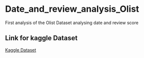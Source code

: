 # Date_and_review_analysis_Olist
First analysis of the Olist Dataset analysing date and review score

## Link for kaggle Dataset

[Kaggle Dataset](https://www.kaggle.com/datasets/olistbr/brazilian-ecommerce?select=olist_order_items_dataset.csv)

